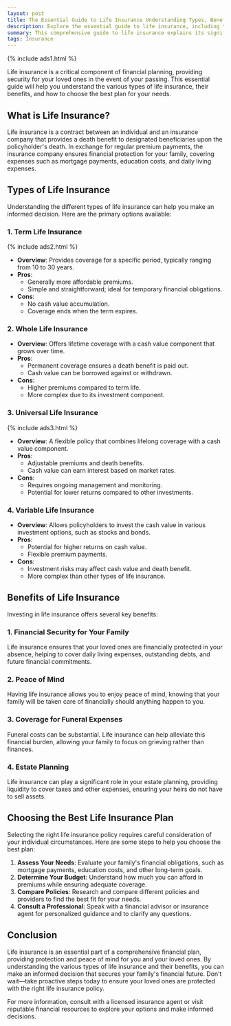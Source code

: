 ```yaml
---
layout: post
title: The Essential Guide to Life Insurance Understanding Types, Benefits, and Choosing the Best Plan
description: Explore the essential guide to life insurance, including types, benefits, and tips for choosing the best plan. Learn how life insurance can secure your family's financial future and provide peace of mind.
summary: This comprehensive guide to life insurance explains its significance in financial planning and highlights the various types available, including term, whole, universal, and variable life insurance. It outlines the key benefits of life insurance, such as financial security for loved ones, peace of mind, coverage for funeral expenses, and its role in estate planning. The article provides practical steps for selecting the best life insurance plan tailored to individual needs and budgets, encouraging readers to take proactive measures to protect their family's future.
tags: Insurance
---
```


{% include ads1.html %}

Life insurance is a critical component of financial planning, providing security for your loved ones in the event of your passing. This essential guide will help you understand the various types of life insurance, their benefits, and how to choose the best plan for your needs.

## What is Life Insurance?

Life insurance is a contract between an individual and an insurance company that provides a death benefit to designated beneficiaries upon the policyholder's death. In exchange for regular premium payments, the insurance company ensures financial protection for your family, covering expenses such as mortgage payments, education costs, and daily living expenses.

## Types of Life Insurance

Understanding the different types of life insurance can help you make an informed decision. Here are the primary options available:

### 1. Term Life Insurance
{% include ads2.html %}
- **Overview**: Provides coverage for a specific period, typically ranging from 10 to 30 years.
- **Pros**: 
  - Generally more affordable premiums.
  - Simple and straightforward; ideal for temporary financial obligations.
- **Cons**: 
  - No cash value accumulation.
  - Coverage ends when the term expires.

### 2. Whole Life Insurance

- **Overview**: Offers lifetime coverage with a cash value component that grows over time.
- **Pros**: 
  - Permanent coverage ensures a death benefit is paid out.
  - Cash value can be borrowed against or withdrawn.
- **Cons**: 
  - Higher premiums compared to term life.
  - More complex due to its investment component.

### 3. Universal Life Insurance
{% include ads3.html %}
- **Overview**: A flexible policy that combines lifelong coverage with a cash value component.
- **Pros**: 
  - Adjustable premiums and death benefits.
  - Cash value can earn interest based on market rates.
- **Cons**: 
  - Requires ongoing management and monitoring.
  - Potential for lower returns compared to other investments.

### 4. Variable Life Insurance

- **Overview**: Allows policyholders to invest the cash value in various investment options, such as stocks and bonds.
- **Pros**: 
  - Potential for higher returns on cash value.
  - Flexible premium payments.
- **Cons**: 
  - Investment risks may affect cash value and death benefit.
  - More complex than other types of life insurance.

## Benefits of Life Insurance

Investing in life insurance offers several key benefits:

### 1. Financial Security for Your Family

Life insurance ensures that your loved ones are financially protected in your absence, helping to cover daily living expenses, outstanding debts, and future financial commitments.

### 2. Peace of Mind

Having life insurance allows you to enjoy peace of mind, knowing that your family will be taken care of financially should anything happen to you.

### 3. Coverage for Funeral Expenses

Funeral costs can be substantial. Life insurance can help alleviate this financial burden, allowing your family to focus on grieving rather than finances.

### 4. Estate Planning

Life insurance can play a significant role in your estate planning, providing liquidity to cover taxes and other expenses, ensuring your heirs do not have to sell assets.

## Choosing the Best Life Insurance Plan

Selecting the right life insurance policy requires careful consideration of your individual circumstances. Here are some steps to help you choose the best plan:

1. **Assess Your Needs**: Evaluate your family's financial obligations, such as mortgage payments, education costs, and other long-term goals.
2. **Determine Your Budget**: Understand how much you can afford in premiums while ensuring adequate coverage.
3. **Compare Policies**: Research and compare different policies and providers to find the best fit for your needs.
4. **Consult a Professional**: Speak with a financial advisor or insurance agent for personalized guidance and to clarify any questions.

## Conclusion

Life insurance is an essential part of a comprehensive financial plan, providing protection and peace of mind for you and your loved ones. By understanding the various types of life insurance and their benefits, you can make an informed decision that secures your family's financial future. Don’t wait—take proactive steps today to ensure your loved ones are protected with the right life insurance policy.

For more information, consult with a licensed insurance agent or visit reputable financial resources to explore your options and make informed decisions.
